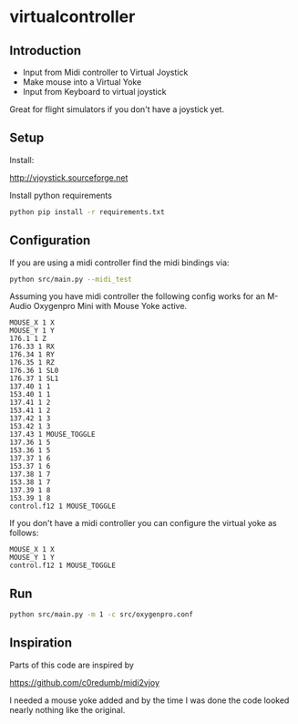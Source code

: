 # virtualcontroller

## Introduction

* Input from Midi controller to Virtual Joystick
* Make mouse into a Virtual Yoke
* Input from Keyboard to virtual joystick

Great for flight simulators if you don't have a joystick yet.

## Setup

Install:

http://vjoystick.sourceforge.net

Install python requirements

```sh
python pip install -r requirements.txt
```

## Configuration

If you are using a midi controller find the midi bindings via:

```sh
python src/main.py --midi_test
```

Assuming you have midi controller the following config works for an M-Audio Oxygenpro Mini with Mouse Yoke active.

```
MOUSE_X 1 X
MOUSE_Y 1 Y
176.1 1 Z
176.33 1 RX
176.34 1 RY
176.35 1 RZ
176.36 1 SL0
176.37 1 SL1
137.40 1 1
153.40 1 1
137.41 1 2
153.41 1 2
137.42 1 3
153.42 1 3
137.43 1 MOUSE_TOGGLE
137.36 1 5
153.36 1 5
137.37 1 6
153.37 1 6
137.38 1 7
153.38 1 7
137.39 1 8
153.39 1 8
control.f12 1 MOUSE_TOGGLE
```

If you don't have a midi controller you can configure the virtual yoke as follows:

```
MOUSE_X 1 X
MOUSE_Y 1 Y
control.f12 1 MOUSE_TOGGLE
```

## Run

```sh
python src/main.py -m 1 -c src/oxygenpro.conf
```


## Inspiration

Parts of this code are inspired by

https://github.com/c0redumb/midi2vjoy

I needed a mouse yoke added and by the time I was done
the code looked nearly nothing like the original.
